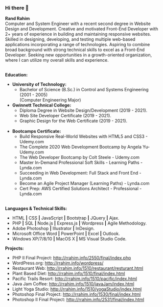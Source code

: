 ### Hi there 👋

<!--
**randrahim/randrahim** is a ✨ _special_ ✨ repository because its `README.md` (this file) appears on your GitHub profile. -->
<b>Rand Rahim</b><br>
Computer and System Engineer with a recent second degree in Website Design and Development. Creative and motivated Front-End Developer with 2+ years of experience in building and maintaining responsive websites. Skilled in designing, developing, and testing multiple web-based applications incorporating a range of technologies. Aspiring to combine broad background with strong technical skills to excel as a Front-End Developer. Seeking new opportunities in a growth-oriented organization, where I can utilize my overall skills and experience. <br><br>

<b>Education:</b>
- <b>University of Technology:</b>
  - Bachelor of Science (B.Sc.) in Control and Systems Engineering  (2001 - 2005)<br>
    (Computer Engineering Major)
- <b>Gwinnett Technical College:</b>
  - Diploma Degree in Website Design/Development (2019 - 2021).
  - Web Site Developer Certificate (2019 - 2021).
  - Graphic Design for the Web Certificate (2019 - 2021).<br><br>
- <b>Bootcamps Certificate:</b>
  - Build Responsive Real-World Websites with HTML5 and CSS3 - Udemy.com	
  - The Complete 2020 Web Development Bootcamp by Angela Yu- Udemy.com
  - The Web Developer Bootcamp by Colt Steele - Udemy.com
  - Master In-Demand Professional Soft Skills - Learning Paths - Lynda.com 		
  - Succeeding in Web Development: Full Stack and Front End - Lynda.com 		
  - Become an Agile Project Manager (Learning Paths) - Lynda.com	
  - Cert Prep: AWS Certified Solutions Architect - Professional - Lynda.com	<br><br>


<b>Languages & Technical Skills:</b>
- HTML <b>|</b> CSS <b>|</b> JavaScript <b>|</b> Bootstrap <b>|</b> JQuery <b>|</b> Ajax.
- PHP <b>|</b> SQL <b>|</b> Node.js <b>|</b> Express.js <b>|</b> Wordpress <b>|</b> Agile Methodology.
- Adobe Photoshop <b>|</b> Illustrator <b>|</b> InDesign.
- Microsoft Office Word <b>|</b> PowerPoint <b>|</b> Excel <b>|</b> Outlook.
- Windows XP/7/8/10  <b>|</b> MacOS X  <b>|</b> MS Visual Studio Code.

<b>Projects:</b><br>
- PHP II Final Project: http://rrahim.info/2550/final/index.php
- WordPress.org: http://rrahim.info/wordpress/
- Restaurant Web: http://rrahim.info/1510/restaurant/resturant.html
- Plant Based Diet: http://rrahim.info/1510/final/index.html
- Pacific Trails Resort: http://rrahim.info/1510/pacific/index.html
- Java Jam Coffee: http://rrahim.info/1510/javaJam/index.html
- Light Yoga Studio: http://rrahim.info/1510/yogaStudio/index.html
- Photoshop Final Project: http://rrahim.info/1530/final/index.html
- Photoshop II Final Project: http://rrahim.info/2531/final/index.html
